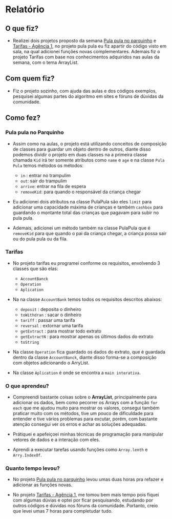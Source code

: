 # Relatório

## O que fiz?
- Realizei dois projetos proposto da semana [Pula pula no parquinho](https://github.com/qxcodepoo/arcade/blob/master/base/009/Readme.md) e [Tarifas - Agência 1](https://github.com/qxcodepoo/arcade/blob/master/base/007/Readme.md), no projeto pula pula eu fiz apartir do código visto em sala, na qual adicionei funções novas complementares. Ademais fiz o projeto Tarifas com base nos conhecimentos adquiridos nas aulas da semana, com o tema ArrayList.

## Com quem fiz?

- Fiz o projeto sozinho, com ajuda das aulas e dos códigos exemplos, pesquisei algumas partes do algoritmo em sites e fóruns de dùvidas da comunidade.

## Como fez?

### Pula pula no Parquinho
- Assim como na aulas, o projeto está utilizando conceitos de composição de classes para guardar um objeto dentro de outros, diante disso podemos dividir o projeto em duas classes na a primeira classe chamada ` Kid ` irá ter somente atributos como ` name ` e ` age ` e na classe ` Pula Pula ` temos métodos os métodos:
    - ` in ` : entrar no trampulim
    - ` out `: sair do trampulim
    - ` arrive `: entrar na fila de espera
    - ` removeKid `: para quando o responsável da criança chegar

- Eu adicionei dois atributos na classe PulaPula são eles  ` limit ` para adicionar uma capacidade máxima de crianças e também ` cashbox ` para guardando o montante total das crianças que pagavam para subir no pula pula.

- Ademais, adicionei um método também na classe PulaPula que é ` removeKid ` para que quando o pai da criança chegar, a criança possa sair ou do pula pula ou da fila. 

### Tarifas
- No projeto tarifas eu programei conforme os requisitos, envolvendo 3 classes que são elas:
    - ` AccountBanck `
    - ` Operation `
    - ` Aplication `

- Na na classe ` AccountBank ` temos todos os requisitos descritos abaixos:
    - ` deposit ` : deposita o dinheiro
    - ` toWithdran ` : sacar o dinheiro
    - ` tariff ` : passar uma tarifa
    - ` reversal ` : extornar uma tarifa
    - ` getExtract ` : para mostrar todo extrato
    - ` getExtractN ` : para mostrar apenas os últimos dados do extrato
    - ` toString `

- Na classe ` Operation ` fica guardado os dados do extrato, que é guardada dentro da classe ` AccountBanck `, diante disso forma-se a composição com objetos adicionando o ArryList.

- Na classe ` Aplication ` é onde se encontra a ` main interativa `.

### O que aprendeu?

- Compreendi bastante coisas sobre o **ArrayList**, principalmente para adicionar os dados, bem como pecorrer os Arrays com a função ` for each ` que me ajudou muito para mostrar os valores, consegui também praticar muito com os métodos, tive um pouco de dificuldade para entender e tive vários problemas para excutar, porém, com bastante atenção consegui ver os erros e achar as soluções adequadas.

- Prátiquei e apefeiçoei minhas técnicas de programação para manipular vetores de dados e a interação com eles.

- Aprendi a executar tarefas usando funções como ` Array.lenth ` e ` Arry.IndexOf `.

### Quanto tempo levou?

- No projeto [Pula pula no parquinho](https://github.com/qxcodepoo/arcade/blob/master/base/009/Readme.md) levou umas duas horas pra refazer e adicionar as funções novas.

- No projeto [Tarifas - Agência 1](https://github.com/qxcodepoo/arcade/blob/master/base/007/Readme.md), me tomou bem mais tempo pois fiquei com algumas dúvias e optei por ficar pesquisando, estudando por outros códigos e dúvidas nos fóruns da comunidade. Portanto, creio que levei umas 7 horas para completudar tudo.